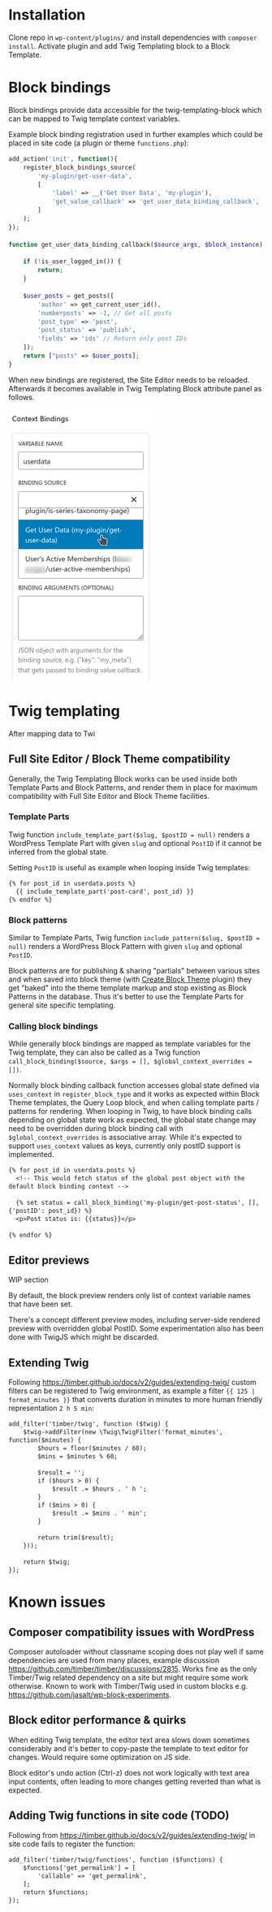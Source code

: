 # Installation
Clone repo in `wp-content/plugins/` and install dependencies with `composer install`. Activate plugin and add Twig Templating block to a Block Template.

# Block bindings

Block bindings provide data accessible for the twig-templating-block which can be mapped to Twig template context variables.

Example block binding registration used in further examples which could be placed in site code (a plugin or theme `functions.php`):
```php
add_action('init', function(){
    register_block_bindings_source(
        'my-plugin/get-user-data',
        [
            'label' => __('Get User Data', 'my-plugin'),
            'get_value_callback' => 'get_user_data_binding_callback',
        ]
    );
});

function get_user_data_binding_callback($source_args, $block_instance) {

    if (!is_user_logged_in()) {
        return;
    }

    $user_posts = get_posts([
        'author' => get_current_user_id(),
        'numberposts' => -1, // Get all posts
        'post_type' => 'post',
        'post_status' => 'publish',
        'fields' => 'ids' // Return only post IDs
    ]);
    return ["posts" => $user_posts];
}
```

When new bindings are registered, the Site Editor needs to be reloaded. Afterwards it becomes available in Twig Templating Block attribute panel as follows.

![Screenshot of editor block bindings selector](docs/editor_bindings_selector.png "Screenshot of editor block bindings selector")

# Twig templating

After mapping data to Twi

## Full Site Editor / Block Theme compatibility
Generally, the Twig Templating Block works can be used inside both Template Parts and Block Patterns, and render them in place for maximum compatibility with Full Site Editor and Block Theme facilities.

### Template Parts
Twig function `include_template_part($slug, $postID = null)` renders a WordPress Template Part with given `slug` and optional `PostID` if it cannot be inferred from the global state.

Setting `PostID` is useful as example when looping inside Twig templates:

```twig
{% for post_id in userdata.posts %}
  {{ include_template_part('post-card', post_id) }}
{% endfor %}
```

### Block patterns
Similar to Template Parts, Twig function `include_pattern($slug, $postID = null)` renders a WordPress Block Pattern with given `slug` and optional `PostID`.

Block patterns are for publishing & sharing "partials" between various sites and when saved into block theme (with [Create Block Theme](https://wordpress.org/plugins/create-block-theme/) plugin) they get "baked" into the theme template markup and stop existing as Block Patterns in the database. Thus it's better to use the Template Parts for general site specific templating.

### Calling block bindings

While generally block bindings are mapped as template variables for the Twig template, they can also be called as a Twig function `call_block_binding($source, $args = [], $global_context_overrides = [])`.

Normally block binding callback function accesses global state defined via `uses_context` in `register_block_type` and it works as expected within Block Theme templates, the Query Loop block, and when calling template parts / patterns for rendering. When looping in Twig, to have block binding calls depending on global state work as expected, the global state change may need to be overridden during block binding call with `$global_context_overrides` is associative array. While it's expected to support `uses_context` values as keys, currently only postID support is implemented.


```twig
{% for post_id in userdata.posts %}
  <!-- This would fetch status of the global post object with the default block binding context -->

  {% set status = call_block_binding('my-plugin/get-post-status', [], {'postID': post_id}) %}
  <p>Post status is: {{status}}</p>

{% endfor %}
```

## Editor previews

WIP section

By default, the block preview renders only list of context variable names that have been set.

There's a concept different preview modes, including server-side rendered preview with overridden global PostID. Some experimentation also has been done with TwigJS which might be discarded.

## Extending Twig

Following https://timber.github.io/docs/v2/guides/extending-twig/ custom filters can be registered to Twig environment, as example a filter `{{ 125 | format_minutes }}` that converts duration in minutes to more human friendly representation `2 h 5 min`:

```
add_filter('timber/twig', function ($twig) {
    $twig->addFilter(new \Twig\TwigFilter('format_minutes', function($minutes) {
        $hours = floor($minutes / 60);
        $mins = $minutes % 60;

        $result = '';
        if ($hours > 0) {
            $result .= $hours . ' h ';
        }
        if ($mins > 0) {
            $result .= $mins . ' min';
        }

        return trim($result);
    }));

    return $twig;
});
```

# Known issues

## Composer compatibility issues with WordPress
Composer autoloader without classname scoping does not play well if same dependencies are used from many places, example discussion https://github.com/timber/timber/discussions/2815. Works fine as the only Timber/Twig related dependency on a site but might require some work otherwise. Known to work with Timber/Twig used in custom blocks e.g. https://github.com/jasalt/wp-block-experiments.

## Block editor performance & quirks

When editing Twig template, the editor text area slows down sometimes considerably and it's better to copy-paste the template to text editor for changes. Would require some optimization on JS side.

Block editor's undo action (Ctrl-z) does not work logically with text area input contents, often leading to more changes getting reverted than what is expected.

## Adding Twig functions in site code (TODO)

Following from https://timber.github.io/docs/v2/guides/extending-twig/ in site code fails to register the function:
```
add_filter('timber/twig/functions', function ($functions) {
    $functions['get_permalink'] = [
        'callable' => 'get_permalink',
    ];
    return $functions;
});
```
